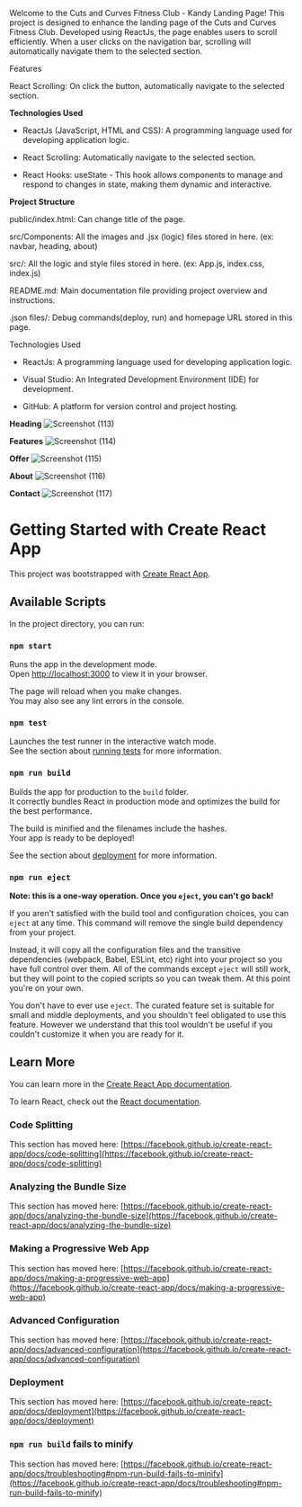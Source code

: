 

Welcome to the Cuts and Curves Fitness Club - Kandy Landing Page! This project is designed to enhance the landing page of the Cuts and Curves Fitness Club. Developed using ReactJs, the page enables users to scroll efficiently. When a user clicks on the navigation bar, scrolling will automatically navigate them to the selected section.

Features

React Scrolling: On click the button, automatically navigate to the selected section.

**Technologies Used**

- ReactJs (JavaScript, HTML and CSS): A programming language used for developing application logic.

- React Scrolling: Automatically navigate to the selected section.

- React Hooks: useState - This hook allows components to manage and respond to changes in state, making them dynamic and interactive.

**Project Structure**

public/index.html: Can change title of the page.

src/Components: All the images and .jsx (logic) files stored in here. (ex: navbar, heading, about)

src/: All the logic and style files stored in here. (ex: App.js, index.css, index.js)

README.md: Main documentation file providing project overview and instructions.

.json files/: Debug commands(deploy, run) and homepage URL stored in this page.

Technologies Used

- ReactJs: A programming language used for developing application logic.

- Visual Studio: An Integrated Development Environment (IDE) for development.

- GitHub: A platform for version control and project hosting.

**Heading**
![Screenshot (113)](https://github.com/KanchanaWijesooriya/GYM-landing-page/assets/160541254/a0f21f3d-0c87-4211-bae9-a5522b64fcfa)

**Features**
![Screenshot (114)](https://github.com/KanchanaWijesooriya/GYM-landing-page/assets/160541254/a57fb59b-3d3b-4e0c-a19a-e05a70d6da13)

**Offer**
![Screenshot (115)](https://github.com/KanchanaWijesooriya/GYM-landing-page/assets/160541254/8a299d9f-fd00-44cb-8ed6-db4d57169cb7)

**About**
![Screenshot (116)](https://github.com/KanchanaWijesooriya/GYM-landing-page/assets/160541254/c33e17c9-b67d-41ee-9ad2-d6ed354fe747)

**Contact**
![Screenshot (117)](https://github.com/KanchanaWijesooriya/GYM-landing-page/assets/160541254/06e2b2e1-1eac-41e4-a862-c374a2e708f8)


# Getting Started with Create React App

This project was bootstrapped with [Create React App](https://github.com/facebook/create-react-app).

## Available Scripts

In the project directory, you can run:

### `npm start`

Runs the app in the development mode.\
Open [http://localhost:3000](http://localhost:3000) to view it in your browser.

The page will reload when you make changes.\
You may also see any lint errors in the console.

### `npm test`

Launches the test runner in the interactive watch mode.\
See the section about [running tests](https://facebook.github.io/create-react-app/docs/running-tests) for more information.

### `npm run build`

Builds the app for production to the `build` folder.\
It correctly bundles React in production mode and optimizes the build for the best performance.

The build is minified and the filenames include the hashes.\
Your app is ready to be deployed!

See the section about [deployment](https://facebook.github.io/create-react-app/docs/deployment) for more information.

### `npm run eject`

**Note: this is a one-way operation. Once you `eject`, you can't go back!**

If you aren't satisfied with the build tool and configuration choices, you can `eject` at any time. This command will remove the single build dependency from your project.

Instead, it will copy all the configuration files and the transitive dependencies (webpack, Babel, ESLint, etc) right into your project so you have full control over them. All of the commands except `eject` will still work, but they will point to the copied scripts so you can tweak them. At this point you're on your own.

You don't have to ever use `eject`. The curated feature set is suitable for small and middle deployments, and you shouldn't feel obligated to use this feature. However we understand that this tool wouldn't be useful if you couldn't customize it when you are ready for it.

## Learn More

You can learn more in the [Create React App documentation](https://facebook.github.io/create-react-app/docs/getting-started).

To learn React, check out the [React documentation](https://reactjs.org/).

### Code Splitting

This section has moved here: [https://facebook.github.io/create-react-app/docs/code-splitting](https://facebook.github.io/create-react-app/docs/code-splitting)

### Analyzing the Bundle Size

This section has moved here: [https://facebook.github.io/create-react-app/docs/analyzing-the-bundle-size](https://facebook.github.io/create-react-app/docs/analyzing-the-bundle-size)

### Making a Progressive Web App

This section has moved here: [https://facebook.github.io/create-react-app/docs/making-a-progressive-web-app](https://facebook.github.io/create-react-app/docs/making-a-progressive-web-app)

### Advanced Configuration

This section has moved here: [https://facebook.github.io/create-react-app/docs/advanced-configuration](https://facebook.github.io/create-react-app/docs/advanced-configuration)

### Deployment

This section has moved here: [https://facebook.github.io/create-react-app/docs/deployment](https://facebook.github.io/create-react-app/docs/deployment)

### `npm run build` fails to minify

This section has moved here: [https://facebook.github.io/create-react-app/docs/troubleshooting#npm-run-build-fails-to-minify](https://facebook.github.io/create-react-app/docs/troubleshooting#npm-run-build-fails-to-minify)

